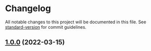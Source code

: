 # Changelog

All notable changes to this project will be documented in this file. See [standard-version](https://github.com/conventional-changelog/standard-version) for commit guidelines.

## [1.0.0](https://github.com/mike-han/react-editor/compare/v1.0.1-1...v1.0.0) (2022-03-15)
